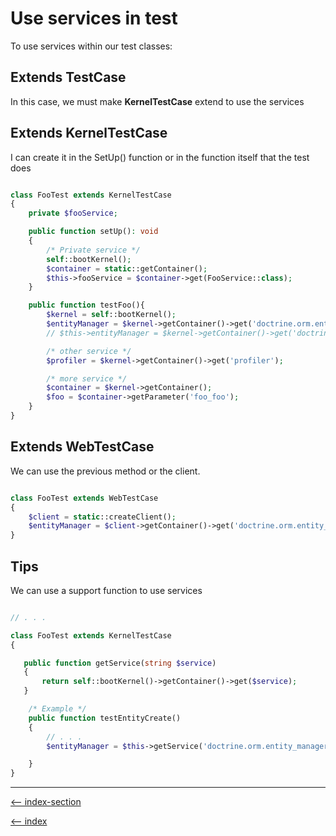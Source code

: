 # Use services in test

To use services within our test classes:

## Extends TestCase

In this case, we must make **KernelTestCase** extend to use the services

## Extends KernelTestCase

I can create it in the SetUp() function or in the function itself that the test does

```php

class FooTest extends KernelTestCase
{
    private $fooService;

    public function setUp(): void
    {
        /* Private service */
        self::bootKernel();
        $container = static::getContainer();
        $this->fooService = $container->get(FooService::class);
    }

    public function testFoo(){
        $kernel = self::bootKernel();
        $entityManager = $kernel->getContainer()->get('doctrine.orm.entity_manager');
        // $this->entityManager = $kernel->getContainer()->get('doctrine')->getManager();

        /* other service */
        $profiler = $kernel->getContainer()->get('profiler');

        /* more service */
        $container = $kernel->getContainer();
        $foo = $container->getParameter('foo_foo');
    }
}

```

## Extends WebTestCase

We can use the previous method or the client.

```php

class FooTest extends WebTestCase
{
    $client = static::createClient();
    $entityManager = $client->getContainer()->get('doctrine.orm.entity_manager');
}

```

## Tips

We can use a support function to use services

```php

// . . .

class FooTest extends KernelTestCase
{

   public function getService(string $service)
   {
       return self::bootKernel()->getContainer()->get($service);
   }

    /* Example */
    public function testEntityCreate()
    {
        // . . .
        $entityManager = $this->getService('doctrine.orm.entity_manager');

    }
}

```

---

[<-- index-section](/testing/index.md)

[<-- index](/README.md)
